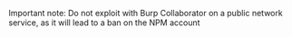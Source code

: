 Important note: 
Do not exploit with Burp Collaborator on a public network service, as it will lead to a ban on the NPM account 
